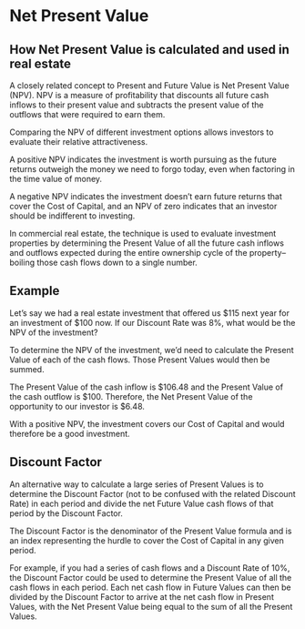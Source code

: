 # Net Present Value

## How Net Present Value is calculated and used in real estate

A closely related concept to Present and Future Value is Net Present Value
(NPV). NPV is a measure of profitability that discounts all future cash
inflows to their present value and subtracts the present value of the
outflows that were required to earn them.

<!-- TODO: Figure -->

Comparing the NPV of different investment options allows investors to
evaluate their relative attractiveness.

A positive NPV indicates the investment is worth pursuing as the future
returns outweigh the money we need to forgo today, even when factoring in
the time value of money.

A negative NPV indicates the investment doesn’t earn future returns that
cover the Cost of Capital, and an NPV of zero indicates that an investor
should be indifferent to investing.

In commercial real estate, the technique is used to evaluate investment
properties by determining the Present Value of all the future cash inflows
and outflows expected during the entire ownership cycle of the
property–boiling those cash flows down to a single number.

## Example

Let’s say we had a real estate investment that offered us $115 next year
for an investment of $100 now. If our Discount Rate was 8%, what would be
the NPV of the investment?

To determine the NPV of the investment, we’d need to calculate the Present
Value of each of the cash flows. Those Present Values would then be
summed.

The Present Value of the cash inflow is $106.48 and the Present Value of
the cash outflow is $100. Therefore, the Net Present Value of the
opportunity to our investor is $6.48.

<!-- TODO: Figure -->

With a positive NPV, the investment covers our Cost of Capital and would
therefore be a good investment.

## Discount Factor

An alternative way to calculate a large series of Present Values is to
determine the Discount Factor (not to be confused with the related
Discount Rate) in each period and divide the net Future Value cash flows
of that period by the Discount Factor.

The Discount Factor is the denominator of the Present Value formula and is
an index representing the hurdle to cover the Cost of Capital in any given
period.

<!-- TODO: Figure -->

For example, if you had a series of cash flows and a Discount Rate of 10%,
the Discount Factor could be used to determine the Present Value of all
the cash flows in each period. Each net cash flow in Future Values can
then be divided by the Discount Factor to arrive at the net cash flow in
Present Values, with the Net Present Value being equal to the sum of all
the Present Values.

<!-- TODO: Figure -->
